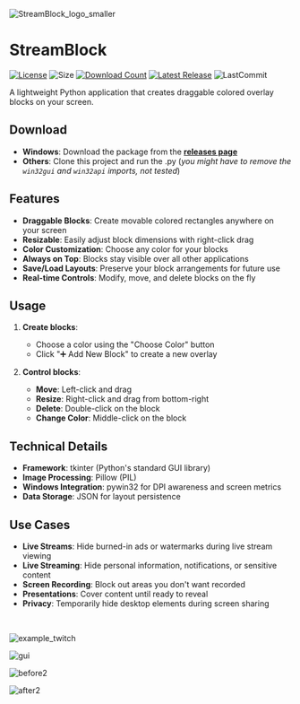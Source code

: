 ![StreamBlock_logo_smaller](https://github.com/user-attachments/assets/9ea5b879-a986-4ae7-8f61-460851b8bb62)

# StreamBlock
[![License](https://img.shields.io/github/license/mirbyte/StreamBlock?color=black)](https://raw.githubusercontent.com/mirbyte/StreamBlock/master/LICENSE)
![Size](https://img.shields.io/github/repo-size/mirbyte/StreamBlock?label=size&color=black)
[![Download Count](https://img.shields.io/github/downloads/mirbyte/StreamBlock/total?color=black)](https://github.com/mirbyte/StreamBlock/releases)
[![Latest Release](https://img.shields.io/github/release/mirbyte/StreamBlock.svg?color=black)](https://github.com/mirbyte/StreamBlock/releases/latest)
![LastCommit](https://img.shields.io/github/last-commit/mirbyte/StreamBlock?color=black&label=repo+updated)

A lightweight Python application that creates draggable colored overlay blocks on your screen.

## Download
- **Windows**: Download the package from the **[releases page](https://github.com/mirbyte/StreamBlock/releases/latest)**
- **Others**: Clone this project and run the .py (*you might have to remove the `win32gui` and `win32api` imports, not tested*)

## Features
- **Draggable Blocks**: Create movable colored rectangles anywhere on your screen
- **Resizable**: Easily adjust block dimensions with right-click drag
- **Color Customization**: Choose any color for your blocks
- **Always on Top**: Blocks stay visible over all other applications
- **Save/Load Layouts**: Preserve your block arrangements for future use
- **Real-time Controls**: Modify, move, and delete blocks on the fly

## Usage
1. **Create blocks**:
    - Choose a color using the "Choose Color" button
    - Click "➕ Add New Block" to create a new overlay

2. **Control blocks**:
    - **Move**: Left-click and drag
    - **Resize**: Right-click and drag from bottom-right
    - **Delete**: Double-click on the block
    - **Change Color**: Middle-click on the block

## Technical Details
- **Framework**: tkinter (Python's standard GUI library)
- **Image Processing**: Pillow (PIL)
- **Windows Integration**: pywin32 for DPI awareness and screen metrics
- **Data Storage**: JSON for layout persistence


## Use Cases
- **Live Streams**: Hide burned-in ads or watermarks during live stream viewing
- **Live Streaming**: Hide personal information, notifications, or sensitive content
- **Screen Recording**: Block out areas you don't want recorded
- **Presentations**: Cover content until ready to reveal
- **Privacy**: Temporarily hide desktop elements during screen sharing

<br>

![example_twitch](https://github.com/user-attachments/assets/73c708f9-6a21-488b-9972-8ae77bd7d7b9)

![gui](https://github.com/user-attachments/assets/c67b5a59-179f-466f-b600-60851fa7e23c)

![before2](https://github.com/user-attachments/assets/7fa04ad4-20ba-4066-ac16-6b5ef5820f4c)

![after2](https://github.com/user-attachments/assets/68c265d7-6bd6-4538-a8e9-4b51ce0aa386)

